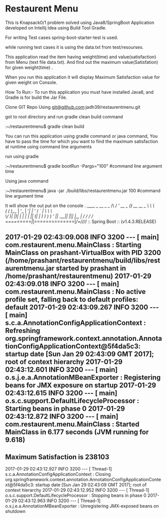 # Restaurent Menu

This is Knapsack0/1 problem solved using Java8/SpringBoot Application developed on Intellij Idea using Build Tool Gradle.

For writing Test cases spring-boot-starter-test is used.

while running test cases it is using the data.txt from test/resourses.

This application read the item having weight(time) and value(satisfaction) from Menu (text file data.txt).
And find out the maximum value(Satisfation) for given weight(time) .

When you run this application it will display Maximum Satisfaction value for given weight on Console.

How To Run:- To run this application you must have installed Java8, and Gradle is for build the Jar File.

Clone GIT Repo Using git@github.com:jadh39/restaurentmenu.git

got to root directory and run gradle clean build command

:~/restaurentmenu$ gradle clean build

You can run this application using gradle command or java command, You have to pass the time for which you want to find the maximum satisfaction at runtime using command line arguments

run using gradle

:~/restaurentmenu$ gradle bootRun -Pargs="100" #command line argument time

Using java command

:~/restaurentmenu$ java -jar ./build/libs/restaurentmenu.jar 100 #command line argument time

It will show the out put on the console
  .   ____          _            __ _ _
 /\\ / ___'_ __ _ _(_)_ __  __ _ \ \ \ \
( ( )\___ | '_ | '_| | '_ \/ _` | \ \ \ \
 \\/  ___)| |_)| | | | | || (_| |  ) ) ) )
  '  |____| .__|_| |_|_| |_\__, | / / / /
 =========|_|==============|___/=/_/_/_/
 :: Spring Boot ::        (v1.4.3.RELEASE)

2017-01-29 02:43:09.008  INFO 3200 --- [           main] com.restaurent.menu.MainClass            : Starting MainClass on prashant-VirtualBox with PID 3200 (/home/prashant/restaurentmenu/build/libs/restaurentmenu.jar started by prashant in /home/prashant/restaurentmenu)
2017-01-29 02:43:09.018  INFO 3200 --- [           main] com.restaurent.menu.MainClass            : No active profile set, falling back to default profiles: default
2017-01-29 02:43:09.267  INFO 3200 --- [           main] s.c.a.AnnotationConfigApplicationContext : Refreshing org.springframework.context.annotation.AnnotationConfigApplicationContext@5f4da5c3: startup date [Sun Jan 29 02:43:09 GMT 2017]; root of context hierarchy
2017-01-29 02:43:12.601  INFO 3200 --- [           main] o.s.j.e.a.AnnotationMBeanExporter        : Registering beans for JMX exposure on startup
2017-01-29 02:43:12.615  INFO 3200 --- [           main] o.s.c.support.DefaultLifecycleProcessor  : Starting beans in phase 0
2017-01-29 02:43:12.872  INFO 3200 --- [           main] com.restaurent.menu.MainClass            : Started MainClass in 6.177 seconds (JVM running for 9.618)
--------------------------------------------------------------------------------------
Maximum Satisfaction is 238103
--------------------------------------------------------------------------------------
2017-01-29 02:43:12.927  INFO 3200 --- [       Thread-1] s.c.a.AnnotationConfigApplicationContext : Closing org.springframework.context.annotation.AnnotationConfigApplicationContext@5f4da5c3: startup date [Sun Jan 29 02:43:09 GMT 2017]; root of context hierarchy
2017-01-29 02:43:12.952  INFO 3200 --- [       Thread-1] o.s.c.support.DefaultLifecycleProcessor  : Stopping beans in phase 0
2017-01-29 02:43:12.963  INFO 3200 --- [       Thread-1] o.s.j.e.a.AnnotationMBeanExporter        : Unregistering JMX-exposed beans on shutdown

 
